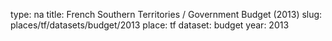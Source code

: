 type: na
title: French Southern Territories / Government Budget (2013)
slug: places/tf/datasets/budget/2013
place: tf
dataset: budget
year: 2013

